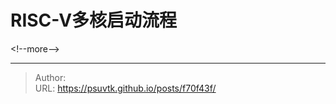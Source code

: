 # RISC-V多核启动流程


&lt;!--more--&gt;


---

> Author:   
> URL: https://psuvtk.github.io/posts/f70f43f/  

